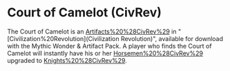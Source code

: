 # Court of Camelot (CivRev)

The Court of Camelot is an [Artifacts%20%28CivRev%29](artifact) in "[Civilization%20Revolution](Civilization Revolution)", available for download with the Mythic Wonder &amp; Artifact Pack.
A player who finds the Court of Camelot will instantly have his or her [Horsemen%20%28CivRev%29](Horsemen) upgraded to [Knights%20%28CivRev%29](Knights).